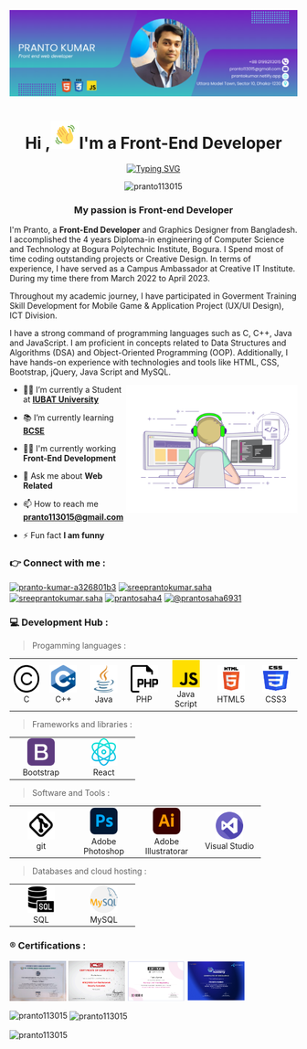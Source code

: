<!--Banar Section Start-->
![logo](./img/github-bannar2.png)
<!--Banar Section End-->

<!--Title & Typography Section End-->
<h1 align="center">Hi ,<img src="./img/Wave.gif" height="50px" width="50px">I'm a Front-End Developer</h1>

<p align="center">
<a href="https://git.io/typing-svg" ><img src="https://readme-typing-svg.demolab.com?font=Fira+Code&pause=1000&color=1F29F7&background=FF1E1100&center=true&vCenter=true&width=435&lines=welcome+to+visit+my+profile;Nice+to+meet+you+" alt="Typing SVG" /></a>
<!--Title & Typography Section End-->

<!--pofiel view Section start-->
<p align="center"> <img src="https://komarev.com/ghpvc/?username=pranto113015&label=Profile%20views&color=0e75b6&style=flat" alt="pranto113015" /> </p>
<!--pofiel view Section end-->

<!-- Header subtitle area start -->
<h3 align="center">My  passion is Front-end Developer</h3>
<p>I'm Pranto, a <b>Front-End Developer</b>  and Graphics Designer from Bangladesh. I accomplished the 4 years Diploma-in engineering of Computer Science and Technology at Bogura Polytechnic Institute, Bogura. I Spend most of time coding outstanding projects or Creative Design. In terms of experience, I have served as a Campus Ambassador at Creative IT Institute. During my time there from March 2022 to April 2023. 

Throughout my academic journey, I have participated in Goverment Training Skill Development for Mobile Game & Application Project (UX/UI Design), ICT Division. 

I have a strong command of programming languages such as C, C++, Java and JavaScript. I am proficient in concepts related to Data Structures and Algorithms (DSA) and Object-Oriented Programming (OOP). Additionally, I have hands-on experience with technologies and tools like HTML, CSS, Bootstrap, jQuery, Java Script and MySQL.</p>
<!-- Header subtitle area end -->

<!--Body Right Section start-->
<img align="right" alt="coding" width="300" src="./img/live-coding.gif">
<!--Body Right Section End-->


<!--Body Left Section Start-->
- 👨‍🎓 I’m currently a Student at **[IUBAT University](https://iubat.edu/)**

- 📚 I’m currently learning **[BCSE](https://cse.iubat.edu/)**

- 👨‍💻 I'm currently working **Front-End Development**

- 💬 Ask me about **Web Related**

- 📫 How to reach me **pranto113015@gmail.com**

- ⚡ Fun fact **I am funny**
<!--Body Left Section End-->


<!--Connect with me Section Start-->
<h3 align="left">&#128073; Connect with me :</h3>
<p align="left">
<a href="https://linkedin.com/in/pranto-kumar-a326801b3" target="blank"><img align="center" src="https://raw.githubusercontent.com/rahuldkjain/github-profile-readme-generator/master/src/images/icons/Social/linked-in-alt.svg" alt="pranto-kumar-a326801b3" height="30" width="40" /></a>
<a href="https://fb.com/sreeprantokumar.saha" target="blank"><img align="center" src="https://raw.githubusercontent.com/rahuldkjain/github-profile-readme-generator/master/src/images/icons/Social/facebook.svg" alt="sreeprantokumar.saha" height="30" width="40" /></a>
<a href="https://instagram.com/sreeprantokumar.saha" target="blank"><img align="center" src="https://raw.githubusercontent.com/rahuldkjain/github-profile-readme-generator/master/src/images/icons/Social/instagram.svg" alt="sreeprantokumar.saha" height="30" width="40" /></a>
<a href="https://www.behance.net/prantosaha4" target="blank"><img align="center" src="https://raw.githubusercontent.com/rahuldkjain/github-profile-readme-generator/master/src/images/icons/Social/behance.svg" alt="prantosaha4" height="30" width="40" /></a>
<a href="https://www.youtube.com/@prantosaha6931" target="blank"><img align="center" src="https://raw.githubusercontent.com/rahuldkjain/github-profile-readme-generator/master/src/images/icons/Social/youtube.svg" alt="@prantosaha6931" height="30" width="40" /></a>
</p>
<!--Connect with me Section End-->

<!-- Developer Hub section start -->
<h3 align="left">&#128187; Development Hub :</h3>

 > Progamming languages :
<table>
  <tr>
    <td align="center" width="96">
      <a href="#">
        <img src="./img/c.png" width="48" height="48" alt="c" />
      </a>
      <br>C
    </td>
    <td align="center" width="96">
      <a href="#">
        <img src="./img/c++.png" width="48" height="48" alt="c++" />
      </a>
      <br>C++
    </td>
     <td align="center" width="96">
      <a href="#">
        <img src="./img/java.png" width="48" height="48" alt="Java" />
      </a>
      <br>Java
    </td>
         <td align="center" width="96">
      <a href="#">
        <img src="./img/php.png" width="48" height="48" alt="PHP" />
      </a>
      <br>PHP
    </td>
    </td>
         <td align="center" width="96">
      <a href="#">
        <img src="./img/js.png" width="48" height="48" alt="PHP" />
      </a>
      <br>Java Script
    </td>
    <td align="center" width="96">
      <a href="#">
        <img src="./img/html.png" width="48" height="48" alt="HTML" />
      </a>
      <br>HTML5
    </td>
    <td align="center" width="96">
      <a href="#">
        <img src="./img/css.png" width="48" height="48" alt="CSS3" />
      </a>
      <br>CSS3
    </td>
  </tr>
</table>

> Frameworks and libraries :
<table>
  <tr>
    <td align="center" width="96">
      <a href="#">
        <img src="./img/bootstrap.png" width="48" height="48" alt="bootstrap" />
      </a>
      <br>Bootstrap
    </td>
    <td align="center" width="96">
      <a href="#">
        <img src="img/react.png" width="48" height="48" alt="react" />
      </a>
      <br>React
    </td>
    </tr>
</table>

> Software and Tools  :
<table>
  <tr>
    <td align="center" width="96">
      <a href="#">
        <img src="./img/git.png" width="48" height="48" alt="bootstrap" />
      </a>
      <br>git
    </td>
     <td align="center" width="96">
      <a href="#">
        <img src="./img/ps.png" width="48" height="48" alt="ps" />
      </a>
      <br>Adobe Photoshop
    </td>
    <td align="center" width="96">
      <a href="#">
        <img src="./img/ai.png" width="48" height="48" alt="ps" />
      </a>
      <br>Adobe Illustratorar
    </td>
    <td align="center" width="96">
      <a href="#">
        <img src="./img/vs.png" width="48" height="48" alt="ps" />
      </a>
      <br>Visual Studio
    </td>
    </tr>
</table>

> Databases and cloud hosting :
<table>
  <tr>
    <td align="center" width="96">
      <a href="#">
        <img src="./img/sql.png" width="48" height="48" alt="sql" />
      </a>
      <br>SQL
    </td>
    <td align="center" width="96">
      <a href="#">
        <img src="./img/mysql.png" width="48" height="48" alt="mysql" />
      </a>
      <br>MySQL
    </td>
    </tr>
</table>

<!-- Developer Hub section end -->

<!--Certification Section Start-->
<h3 align="left">	&#174; Certifications :</h3>
<code><img height= "70" alt="certified scrum master" src="./img/IUBAT JS Course Cartificate.jpg"></code>
<code><img height= "70" alt="certified scrum master" src="./img/CNSS certificate.png"></code>
<code><img height= "70" alt="certified scrum master" src="./img/Pathway to software engineering certificate.png"></code>
<code><img height= "70" alt="certified scrum master" src="./img/visual identity graphics design certificate.png"></code>
<!--Certification Section end-->


<p><img align="left" src="https://github-readme-stats.vercel.app/api/top-langs?username=pranto113015&show_icons=true&locale=en&layout=compact" alt="pranto113015" /></p>

<p>&nbsp;<img align="center" src="https://github-readme-stats.vercel.app/api?username=pranto113015&show_icons=true&locale=en" alt="pranto113015" /></p>

<p><img align="center" src="https://github-readme-streak-stats.herokuapp.com/?user=pranto113015&" alt="pranto113015" /></p>
